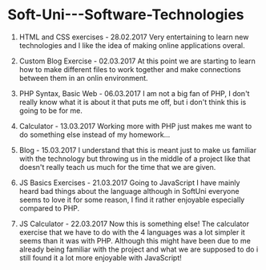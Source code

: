 # Soft-Uni---Software-Technologies

01. HTML and CSS exercises - 28.02.2017
  Very entertaining to learn new technologies and I like the idea of making online applications overal.

02. Custom Blog Exercise - 02.03.2017
  At this point we are starting to learn how to make different files to work together and make connections between them in an onlin environment.

03. PHP Syntax, Basic Web - 06.03.2017
  I am not a big fan of PHP, I don't really know what it is about it that puts me off, but i don't think this is going to be for me.
  
04. Calculator - 13.03.2017
  Working more with PHP just makes me want to do something else instead of my homework...
  
05. Blog - 15.03.2017
  I understand that this is meant just to make us familiar with the technology but throwing us in the middle of a project like that doesn't really teach us much for the time that we are given.

06. JS Basics Exercises - 21.03.2017
  Going to JavaScript I have mainly heard bad things about the language although in SoftUni everyone seems to love it for some reason, I find it rather enjoyable especially compared to PHP.

07. JS Calculator - 22.03.2017
  Now this is something else!  The calculator exercise that we have to do with the 4 languages was a lot simpler it seems than it was with PHP. Although this might have been due to me already being familiar with the project and what we are supposed to do i still found it a lot more enjoyable with JavaScript!
